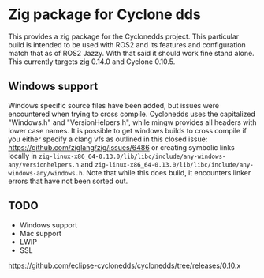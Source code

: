 # Zig package for Cyclone dds

This provides a zig package for the Cyclonedds project. This particular build is intended to be used
with ROS2 and its features and configuration match that as of ROS2 Jazzy. With that said it should
work fine stand alone. This currently targets zig 0.14.0 and Cyclone 0.10.5.

## Windows support

Windows specific source files have been added, but issues were encountered when trying to cross
compile. Cyclonedds uses the capitalized "Windows.h" and "VersionHelpers.h", while mingw provides
all headers with lower case names. It is possible to get windows builds to cross compile if you
either specify a clang vfs as outlined in this closed issue:
https://github.com/ziglang/zig/issues/6486 or creating symbolic links locally in
`zig-linux-x86_64-0.13.0/lib/libc/include/any-windows-any/versionhelpers.h` and
`zig-linux-x86_64-0.13.0/lib/libc/include/any-windows-any/windows.h`. Note that while this does
build, it encounters linker errors that have not been sorted out.

## TODO

- Windows support
- Mac support
- LWIP
- SSL

https://github.com/eclipse-cyclonedds/cyclonedds/tree/releases/0.10.x
